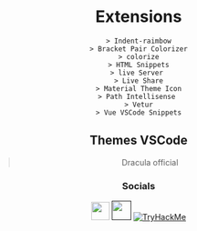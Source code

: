 # Extensions 
~~~
> Indent-raimbow
> Bracket Pair Colorizer
> colorize
> HTML Snippets
> live Server 
> Live Share
> Material Theme Icon
> Path Intellisense 
> Vetur
> Vue VSCode Snippets
~~~
## Themes VSCode
> Dracula official


### Socials  
<style>
    body{
        text-align:center;
        
    }
</style>

<a  href="https://github.com/T369-Real"><img src="https://www.flaticon.es/svg/static/icons/svg/733/733609.svg" width="32" ></a>
<a href=""><img  src="https://about.gitlab.com/images/press/press-kit-icon.svg" width="34"></a>
<a href="https://tryhackme.com/p/codex150/"><img src="https://tryhackme-badges.s3.amazonaws.com/codex150.png" alt="TryHackMe"></a>
